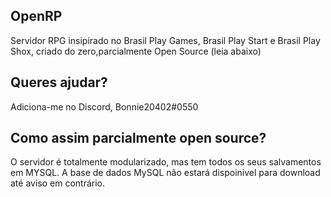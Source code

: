 ## OpenRP

Servidor RPG insipirado no Brasil Play Games, Brasil Play Start e Brasil Play Shox, criado do zero,parcialmente Open Source (leia abaixo)


## Queres  ajudar?

Adiciona-me no Discord, Bonnie20402#0550

## Como assim parcialmente open source?
O servidor é totalmente modularizado, mas tem todos os seus salvamentos em MYSQL.
A base de dados MySQL não estará dispoinivel para download até aviso em contrário.
